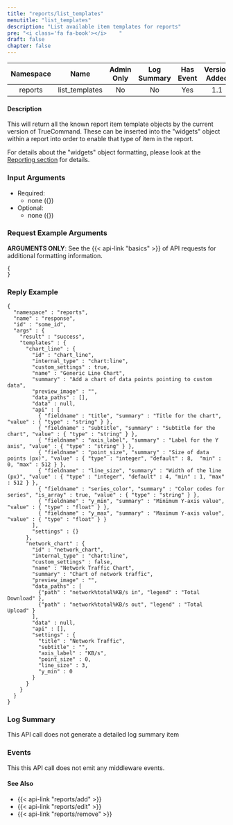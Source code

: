 ```yaml
---
title: "reports/list_templates"
menutitle: "list_templates"
description: "List available item templates for reports"
pre: "<i class='fa fa-book'></i>	"
draft: false
chapter: false
---
```


| Namespace | Name | Admin Only | Log Summary | Has Event | Version Added
|:----------------:|:--------:|:--------:|:--------:|:--------:|:---:|
| reports | list_templates | No | No | Yes | 1.1 |

#### Description
This will return all the known report item template objects by the current version of TrueCommand. These can be inserted into the "widgets" object within a report into order to enable that type of item in the report.

For details about the "widgets" object formatting, please look at the [Reporting section](#reporting) for details.

### Input Arguments
* Required:
   * none ({})
* Optional:
   * none ({})


### Request Example Arguments
**ARGUMENTS ONLY**: See the {{< api-link "basics" >}} of API requests for additional formatting information.

```
{
}
```

### Reply Example
```
{
  "namespace" : "reports",
  "name" : "response",
  "id" : "some_id",
  "args" : {
    "result" : "success",
    "templates" : {
      "chart_line" : {
        "id" : "chart_line",
        "internal_type" : "chart:line",
        "custom_settings" : true,
        "name" : "Generic Line Chart",
        "summary" : "Add a chart of data points pointing to custom data",
        "preview_image" : "",
        "data_paths" : [],
        "data" : null,
        "api" : [
          { "fieldname" : "title", "summary" : "Title for the chart", "value" : { "type" : "string" } },
          { "fieldname" : "subtitle", "summary" : "Subtitle for the chart", "value" : { "type" : "string" } },
          { "fieldname" : "axis_label", "summary" : "Label for the Y axis", "value" : { "type" : "string" } },
          { "fieldname" : "point_size", "summary" : "Size of data points (px)", "value" : { "type" : "integer", "default" : 8,  "min" : 0, "max" : 512 } },
          { "fieldname" : "line_size", "summary" : "Width of the line (px)", "value" : { "type" : "integer", "default" : 4, "min" : 1, "max" : 512 } },
          { "fieldname" : "series_color", "summary" : "Color codes for series", "is_array" : true, "value" : { "type" : "string" } },
          { "fieldname" : "y_min", "summary" : "Minimum Y-axis value", "value" : { "type" : "float" } },
          { "fieldname" : "y_max", "summary" : "Maximum Y-axis value", "value" : { "type" : "float" } }
        ],
        "settings" : {}
      },
      "network_chart" : {
        "id" : "network_chart",
        "internal_type" : "chart:line",
        "custom_settings" : false,
        "name" : "Network Traffic Chart",
        "summary" : "Chart of network traffic",
        "preview_image" : "",
        "data_paths" : [
          {"path" : "network%total%KB/s in", "legend" : "Total Download" },
          {"path" : "network%total%KB/s out", "legend" : "Total Upload" }
        ],
        "data" : null,
        "api" : [],
        "settings" : {
          "title" : "Network Traffic",
          "subtitle" : "",
          "axis_label" : "KB/s",
          "point_size" : 0,
          "line_size" : 3,
          "y_min" : 0
        }
      }
    }
  }
}
```
### Log Summary
This API call does not generate a detailed log summary item

### Events
This this API call does not emit any middleware events.

#### See Also
* {{< api-link "reports/add" >}}
* {{< api-link "reports/edit" >}}
* {{< api-link "reports/remove" >}}
